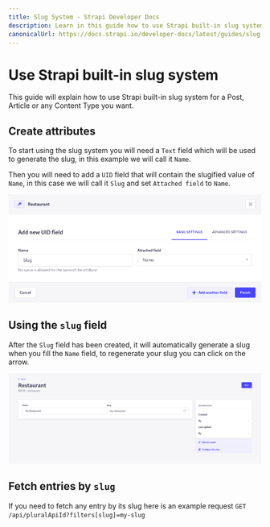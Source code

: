 ```yaml
---
title: Slug System - Strapi Developer Docs
description: Learn in this guide how to use Strapi built-in slug system for a Post, Article or any Content Type you want in your Strapi project.
canonicalUrl: https://docs.strapi.io/developer-docs/latest/guides/slug.html
---
```


# Use Strapi built-in slug system

This guide will explain how to use Strapi built-in slug system for a Post, Article or any Content Type you want.

## Create attributes

To start using the slug system you will need a `Text` field which will be used to generate the slug, in this example we will call it `Name`.

Then you will need to add a `UID` field that will contain the slugified value of `Name`, in this case we will call it `Slug` and set `Attached field` to `Name`.

![UID Slug Field](../assets/guides/slug/uid-field.png)

## Using the `slug` field

After the `Slug` field has been created, it will automatically generate a slug when you fill the `Name` field, to regenerate your slug you can click on the arrow.

![Slug Field Example](../assets/guides/slug/slug-example.png)

## Fetch entries by `slug`

If you need to fetch any entry by its slug here is an example request `GET /api/pluralApiId?filters[slug]=my-slug`